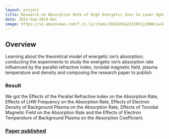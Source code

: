 ```yaml
---
layout: project
title: Research on Absorption Rate of High Energetic Ions to Lower Hybrid Wave in Tokamak
date: 2014-Sep—2014-Dec
image: https://s3.amazonaws.com/f.cl.ly/items/3Q182H3p2I3I0h1j2H0W/u=4252172212,1339161018&fm=21&gp=0.jpg
---
```


## Overview
Learning about the theoretical model of energetic ion’s absorption; conducting the
experiments to study the energetic ion’s absorption rate influenced by the parallel refractive index, toroidal magnetic field, plasma temperature and density and composing the research paper to publish 

### Result
We got the Effects of the Parallel Refractive Index on the Absorption Rate, Effects of LHW Frequency on the Absorption Rate, Effects of Electron Density of Background Plasma
on the Absorption Rate, Effects of Toroidal Magnetic Field
on the Absorption Rate and the Effects of Electron Temperature of Background
Plasma on the Absorption Coefficient.

###  [Paper published]  
  [Paper published]:<http://download.springer.com/static/pdf/294/art%253A10.1007%252Fs10894-015-9965-9.pdf?originUrl=http%3A%2F%2Flink.springer.com%2Farticle%2F10.1007%2Fs10894-015-9965-9&token2=exp=1444842058~acl=%2Fstatic%2Fpdf%2F294%2Fart%25253A10.1007%25252Fs10894-015-9965-9.pdf%3ForiginUrl%3Dhttp%253A%252F%252Flink.springer.com%252Farticle%252F10.1007%252Fs10894-015-9965-9*~hmac=82e18015dee27cbc109645a191ad77c1618431bc154b4d3f7733e64c866c7c6a>
